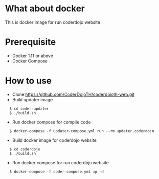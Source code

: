 # What about docker
 This is docker image for run coderdojo website


# Prerequisite
- Docker 1.11 or above
- Docker Compose

# How to use
  - Clone https://github.com/CoderDojoTH/coderdojoth-web.git
  - Build updater image
```
  $ cd coder-updater
  $ ./build.sh
```
  - Run docker compose for compile code
```
  $ docker-compose -f updater-compose.yml run --rm updater.coderdojo
```
  - Build docker image for coderdojo website
```
  $ cd coderdojo
  $ ./build.sh
```
  - Run docker compose for run coderdojo website
```
  $ docker-compose -f coder-compose.yml up -d
```
